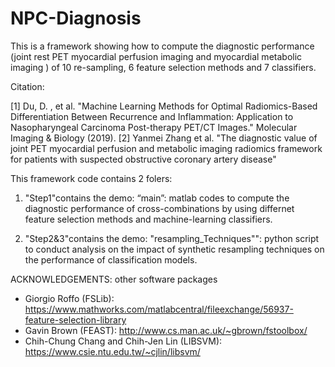# NPC-Diagnosis
This is a framework showing how to compute the diagnostic performance (joint rest PET myocardial perfusion imaging and myocardial metabolic imaging ) of 10 re-sampling, 6 feature selection methods and 7 classifiers.

Citation:

[1] Du, D. , et al. "Machine Learning Methods for Optimal Radiomics-Based Differentiation Between Recurrence and Inflammation: Application to Nasopharyngeal Carcinoma Post-therapy PET/CT Images." Molecular Imaging & Biology (2019).
[2] Yanmei Zhang et al. "The diagnostic value of joint PET myocardial perfusion and metabolic imaging radiomics framework for patients with suspected obstructive coronary artery disease" 


This framework code contains 2 folers:
1. "Step1"contains the demo:
“main”: matlab codes to compute the diagnostic performance of cross-combinations by using differnet feature selection methods and machine-learning classifiers.

2. "Step2&3"contains the demo:
"resampling_Techniques"": python script to conduct analysis on the impact of synthetic resampling techniques on the performance of classification models.

ACKNOWLEDGEMENTS: other software packages
-	Giorgio Roffo (FSLib): <https://www.mathworks.com/matlabcentral/fileexchange/56937-feature-selection-library>
-	Gavin Brown (FEAST): <http://www.cs.man.ac.uk/~gbrown/fstoolbox/>
-	Chih-Chung Chang and Chih-Jen Lin (LIBSVM): <https://www.csie.ntu.edu.tw/~cjlin/libsvm/>
